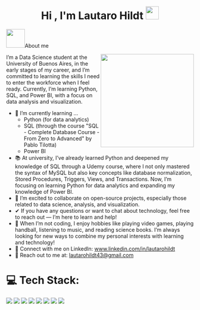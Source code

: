 <h1 align="center"><b>Hi , I'm Lautaro Hildt </b><img src="https://media.giphy.com/media/hvRJCLFzcasrR4ia7z/giphy.gif" width="35"></h1>
<!--  -->
<picture><img src = "https://github.com/7oSkaaa/7oSkaaa/blob/main/Images/about_me.gif?raw=true" width = 50px></picture>About me

<picture> <img align="right" src="https://github.com/7oSkaaa/7oSkaaa/blob/main/Images/Right_Side.gif?raw=true" width = 250px></picture>

I’m a Data Science student at the University of Buenos Aires, in the early stages of my career, and I’m committed to learning the skills I need to enter the workforce when I feel ready. Currently, I’m learning Python, SQL, and Power BI, with a focus on data analysis and visualization.
- 🌱 I’m currently learning ...
  - Python (for data analytics)
  - SQL (through the course "SQL - Complete Database Course - From Zero to Advanced" by Pablo Tilotta)
  - Power BI
- 📚 At university, I’ve already learned Python and deepened my knowledge of SQL through a Udemy course, where I not only mastered the syntax of MySQL but also key concepts like database normalization, Stored Procedures, Triggers, Views, and Transactions. Now, I’m focusing on learning Python for data analytics and expanding my knowledge of Power BI.
- 👯 I’m excited to collaborate on open-source projects, especially those related to data science, analysis, and visualization.
- ✔ If you have any questions or want to chat about technology, feel free to reach out — I’m here to learn and help!
- 👾 When I’m not coding, I enjoy hobbies like playing video games, playing handball, listening to music, and reading science books. I’m always looking for new ways to combine my personal interests with learning and technology!
- 🔗 Connect with me on LinkedIn: www.linkedin.com/in/lautarohildt
- 📧 Reach out to me at: <a href="lautarohildt43@gmail.com">lautarohildt43@gmail.com</a> 
  
# 💻 Tech Stack:
<span> 
  <img src="https://img.shields.io/badge/Microsoft_Excel-217346?style=for-the-badge&logo=microsoft-excel&logoColor=white">
  <img src="https://img.shields.io/badge/power_bi-F2C811?style=for-the-badge&logo=powerbi&logoColor=black">
  <img src="https://img.shields.io/badge/MySQL-00000F?style=for-the-badge&logo=mysql&logoColor=white">
  <img src="https://img.shields.io/badge/python-3670A0?style=for-the-badge&logo=python&logoColor=ffdd54">
  <img src="https://img.shields.io/badge/Pandas-2C2D72?style=for-the-badge&logo=pandas&logoColor=white">
  <img src="https://img.shields.io/badge/Numpy-777BB4?style=for-the-badge&logo=numpy&logoColor=white">
  <img src="https://img.shields.io/badge/Plotly-239120?style=for-the-badge&logo=plotly&logoColor=white">
  <img src="https://img.shields.io/badge/Matplotlib-%23ffffff.svg?style=for-the-badge&logo=Matplotlib&logoColor=black">




